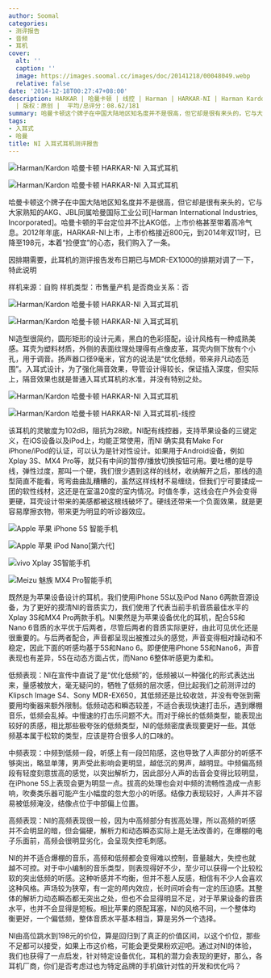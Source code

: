 ```yaml
---
author: Soomal
categories:
- 测评报告
- 音频
- 耳机
cover:
  alt: ''
  caption: ''
  image: https://images.soomal.cc/images/doc/20141218/00048049.webp
  relative: false
date: '2014-12-18T00:27:47+08:00'
description: HARKAR | 哈曼卡顿 | 线控 | Harman | HARKAR-NI | Harman Kardon | 源自：www.soomal.com
  | 版权：原创 |  平均/总评分：08.62/181
summary: 哈曼卡顿这个牌子在中国大陆地区知名度并不是很高，但它却是很有来头的，它与大家熟知的AKG、JBL同属哈曼国际。哈曼卡顿的品牌定位并不比AKG低，上市价格甚至带着高冷气息。2012年年底，HARKAR-NI上市，上市价格接近800元，到2014年双11时，已降至198元，本着“捡便宜”的心态，我们购入了一条
tags:
- 入耳式
- 哈曼
title: NI 入耳式耳机测评报告
---
```


![Harman/Kardon 哈曼卡顿 HARKAR-NI 入耳式耳机](https://images.soomal.cc/images/doc/20141209/00047887_01.webp)



![Harman/Kardon 哈曼卡顿 HARKAR-NI 入耳式耳机](https://images.soomal.cc/images/doc/20141209/00047886_01.webp)



哈曼卡顿这个牌子在中国大陆地区知名度并不是很高，但它却是很有来头的，它与大家熟知的AKG、JBL同属哈曼国际工业公司[Harman International Industries, Incorporated]。哈曼卡顿的平台定位并不比AKG低，上市价格甚至带着高冷气息。2012年年底，HARKAR-NI上市，上市价格接近800元，到2014年双11时，已降至198元，本着“捡便宜”的心态，我们购入了一条。



因排期需要，此耳机的测评报告发布日期已与MDR-EX1000的排期对调了一下，特此说明



样机来源：自购
样机类型：市售量产机
是否商业关系：否



![Harman/Kardon 哈曼卡顿 HARKAR-NI 入耳式耳机](https://images.soomal.cc/images/doc/20141209/00047879_01.webp)



![Harman/Kardon 哈曼卡顿 HARKAR-NI 入耳式耳机](https://images.soomal.cc/images/doc/20141209/00047877_01.webp)



NI造型很简约，圆形矩形的设计元素，黑白的色彩搭配，设计风格有一种成熟美感。耳壳为塑料材质，外侧的表面纹理处理得有点像皮革，耳壳内侧下放有个小孔，用于调音。扬声器口径9毫米，官方的说法是“优化低频，带来非凡动态范围”。入耳式设计，为了强化隔音效果，导管设计得较长，保证插入深度，但实际上，隔音效果也就是普通入耳式耳机的水准，并没有特别之处。



![Harman/Kardon 哈曼卡顿 HARKAR-NI 入耳式耳机](https://images.soomal.cc/images/doc/20141209/00047882_01.webp)



![Harman/Kardon 哈曼卡顿 HARKAR-NI 入耳式耳机-线控](https://images.soomal.cc/images/doc/20141209/00047883_01.webp)



该耳机的灵敏度为102dB，阻抗为28欧。NI配有线控器，支持苹果设备的三键定义，在iOS设备以及iPod上，均能正常使用，而NI 确实具有Make For iPhone/iPod的认证，可以认为是针对性设计。如果用于Android设备，例如Xplay 3S、MX4 Pro等，就只有中间的暂停/播放切换按钮可用。要吐槽的是导线，弹性过度，那叫一个硬，我们很少遇到这样的线材，收纳解开之后，那线的造型简直不能看，弯弯曲曲乱糟糟的，虽然这样线材不易缠绕，但我们宁可要揉成一团的软性线材，这还是在室温20度的室内情况。时值冬季，这线会在户外会变得更硬，耳壳设计带来的美感都被这根线破坏了。硬线还带来一个负面效果，就是更容易摩擦衣物，带来更为明显的听诊器效应。



![Apple 苹果 iPhone 5S 智能手机](https://images.soomal.cc/images/doc/20131011/00036175_01.webp)



![Apple 苹果 iPod Nano[第六代]](https://images.soomal.cc/images/doc/20120508/00019426_01.webp)



![vivo Xplay 3S智能手机](https://images.soomal.cc/images/doc/20140121/00039804_01.webp)



![Meizu 魅族 MX4 Pro智能手机](https://images.soomal.cc/images/doc/20141128/00047696_01.webp)



既然是为苹果设备设计的耳机，我们使用iPhone 5S以及iPod Nano 6两款音源设备，为了更好的摸清NI的音质实力，我们使用了代表当前手机音质最佳水平的Xplay 3S和MX4 Pro两款手机。NI果然是为苹果设备优化的耳机，配合5S和Nano 6音质的水平优于后两者，尽管后两者的音质实际更好，由此可见优化还是很重要的。与后两者配合，声音都呈现出被推过头的感觉，声音变得相对躁动和不稳定，因此下面的听感均基于5S和Nano 6。即便使用iPhone 5S和Nano6，声音表现也有差异，5S在动态方面占优，而Nano 6整体听感更为柔和。



低频表现：NI在宣传中直说了是“优化低频”的，低频被以一种强化的形式表达出来，量感被放大，毫无疑问的，牺牲了低频的层次感，但比起我们之前测评过的Klipsch Image S4、Sony MDR-EX650，其低频还是比较收敛，并没有夸张到需要用均衡器来额外限制。低频动态和瞬态较差，不适合表现快速打击乐，遇到爆棚音乐，低频会乱掉。中慢速的打击乐问题不大。而对于绵长的低频类型，能表现出较好的质感，相比那些极夸张的低频类型，NI的低频密度表现要更好一些。其低频基本属于松软的类型，应该是符合很多人的口味的。



中频表现：中频到低频一段，听感上有一段凹陷感，这也导致了人声部分的听感不够突出，略显单薄，男声受此影响会更明显，越低沉的男声，越明显。中频偏高频段有轻度刻意拔高的感觉，以突出解析力，因此部分人声的齿音会变得比较明显，在iPhone 5S上表现会更为明显一点。拔高的处理也会对中频的流畅性造成一点影响，吹奏类乐器可能产生小幅度的忽大忽小的听感。结像力表现较好，人声并不容易被低频淹没，结像点位于中部偏上位置。



高频表现：NI的高频表现很一般，因为中高频部分有拔高处理，所以高频的听感并不会明显的暗，但会偏硬，解析力和动态瞬态实际上是无法改善的，在爆棚的电子乐面前，高频会很明显劣化，会呈现失控毛刺感。



NI的并不适合爆棚的音乐，高频和低频都会变得难以控制，音量越大，失控也就越不可控。对于中小编制的音乐类型，则表现得好不少，至少可以获得一个比较松软的突出低频的听感。这种听感并不均衡，但并不惹人反感，相信有不少人会喜欢这种风格。声场较为狭窄，有一定的颅内效应，长时间听会有一定的压迫感。其整体的解析力动态瞬态都无突出之处，但也不会显得明显不足，对于苹果设备的音质水平，也并不会显得是短板。相比苹果的原配耳塞，NI的风格不同，一个整体均衡更好，一个偏低频，整体音质水平基本相当，算是另外一个选择。

NI由高位跳水到198元的价位，算是回归到了真正的价值区间，以这个价位，那些不足都可以接受，如果上市这价格，可能会更受果粉欢迎吧。通过对NI的体验，我们也获得了一点启发，针对特定设备优化，耳机的潜力会表现的更好，那么，各耳机厂商，你们是否考虑过也为特定品牌的手机做针对性的开发和优化吗？